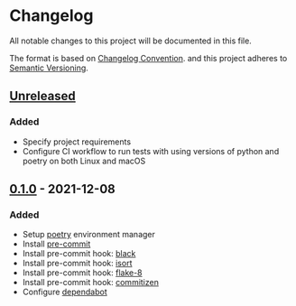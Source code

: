 # Changelog

All notable changes to this project will be documented in this file.

The format is based on [Changelog Convention](https://keepachangelog.com/en/1.0.0/).
and this project adheres to [Semantic Versioning](https://semver.org/spec/v2.0.0.html).

## [Unreleased](https://github.com/julleks/aviauth-api/compare/0.1.0...master)

### Added 

- Specify project requirements
- Configure CI workflow to run tests with using versions of python and 
  poetry on both Linux and macOS

## [0.1.0](https://github.com/julleks/aviauth-api/commits/0.1.0) - 2021-12-08

### Added

- Setup [poetry](https://python-poetry.org) environment manager
- Install [pre-commit](https://pre-commit.com)
- Install pre-commit hook: [black](https://github.com/psf/black)
- Install pre-commit hook: [isort](https://github.com/timothycrosley/isort)
- Install pre-commit hook: [flake-8](https://flake8.pycqa.org/en/latest/)
- Install pre-commit hook: [commitizen](https://commitizen-tools.github.io/commitizen/)
- Configure [dependabot](https://help.github.com/github/administering-a-repository/configuration-options-for-dependency-updates)
